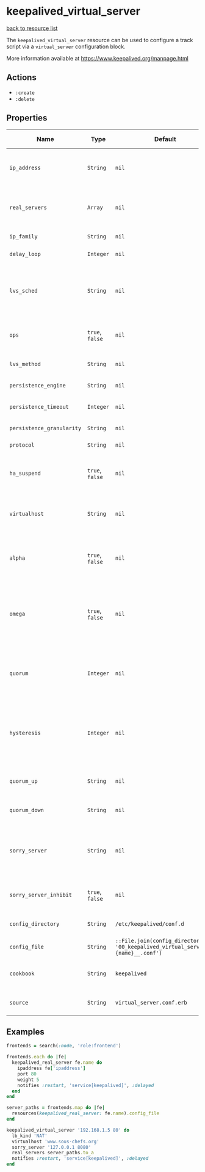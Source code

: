
# keepalived_virtual_server

[back to resource list](https://github.com/sous-chefs/keepalived#resources)

The `keepalived_virtual_server` resource can be used to configure a track script via a `virtual_server` configuration block.

More information available at <https://www.keepalived.org/manpage.html>

## Actions

- `:create`
- `:delete`

## Properties

| Name                      | Type            | Default                                                                         | Description                                                                                             | Allowed Values                                                                        |
|---------------------------|-----------------|---------------------------------------------------------------------------------|---------------------------------------------------------------------------------------------------------|---------------------------------------------------------------------------------------|
| `ip_address`              | `String`        | `nil`                                                                           | Name Property, IPaddress + Port of the server, eg: `192.168.1.1 80`                                     |                                                                                       |
| `real_servers`            | `Array`         | `nil`                                                                           | Real Servers this is a virtual server for, will use include to load their files                         |                                                                                       |
| `ip_family`               | `String`        | `nil`                                                                           | IP family for a fwmark service                                                                          | `inet`, `inet6`                                                                       |
| `delay_loop`              | `Integer`       | `nil`                                                                           | delay timer for checker polling                                                                         |                                                                                       |
| `lvs_sched`               | `String`        | `nil`                                                                           | LVS scheduler                                                                                           | `rr`, `wrr`, `lc`, `wlc`, `lblc`, `sh`, `mh`, `dh`, `fo`, `ovf`, `lblcr`, `sed`, `nq` |
| `ops`                     | `true`, `false` | `nil`                                                                           | Enable One-Packet-Scheduling for UDP                                                                    |                                                                                       |
| `lvs_method`              | `String`        | `nil`                                                                           | Default LVS forwarding method                                                                           | `NAT`, `DR`                                                                           |
| `persistence_engine`      | `String`        | `nil`                                                                           | LVS persistence engine name                                                                             | `sip`                                                                                 |
| `persistence_timeout`     | `Integer`       | `nil`                                                                           | LVS persistence timeout in seconds                                                                      |                                                                                       |
| `persistence_granularity` | `String`        | `nil`                                                                           | LVS granularity mask                                                                                    |                                                                                       |
| `protocol`                | `String`        | `nil`                                                                           | L4 protocol                                                                                             | `TCP`, `UDP`, `SCTP`                                                                  |
| `ha_suspend`              | `true`, `false` | `nil`                                                                           | If VS IP address is not set, suspend healthchecker's activity                                           |                                                                                       |
| `virtualhost`             | `String`        | `nil`                                                                           | Default VirtualHost string for HTTP_GET or SSL_GET                                                      |                                                                                       |
| `alpha`                   | `true`, `false` | `nil`                                                                           | On daemon startup assume that all RSs are down and healthchecks failed                                  |                                                                                       |
| `omega`                   | `true`, `false` | `nil`                                                                           | On daemon shutdown consider quorum and RS down notifiers for execution, where appropriate               |                                                                                       |
| `quorum`                  | `Integer`       | `nil`                                                                           | Minimum total weight of all live servers in the pool necessary to operate VS with no quality regression |                                                                                       |
| `hysteresis`              | `Integer`       | `nil`                                                                           | Tolerate this much weight units compared to the nominal quorum, when considering quorum gain or loss    |                                                                                       |
| `quorum_up`               | `String`        | `nil`                                                                           | Script to execute when quorum is gained                                                                 |                                                                                       |
| `quorum_down`             | `String`        | `nil`                                                                           | Script to execute when quorum is lost                                                                   |                                                                                       |
| `sorry_server`            | `String`        | `nil`                                                                           | If a sorry server is configured, all real servers will be brought down when the quorum is not achieved  |                                                                                       |
| `sorry_server_inhibit`    | `true`, `false` | `nil`                                                                           | applies inhibit_on_failure behaviour to the sorry_server                                                |                                                                                       |
| `config_directory`        | `String`        | `/etc/keepalived/conf.d`                                                        | directory for the config file to reside in                                                              |                                                                                       |
| `config_file`             | `String`        | `::File.join(config_directory, '00_keepalived_virtual_server__#{name}__.conf')` | full path to the config file                                                                            |                                                                                       |
| `cookbook`                | `String`        | `keepalived`                                                                    | Which cookbook to look in for the template                                                              |                                                                                       |
| `source`                  | `String`        | `virtual_server.conf.erb`                                                       | Name of the template to render                                                                          |                                                                                       |

## Examples

```ruby
frontends = search(:node, 'role:frontend')

frontends.each do |fe|
  keepalived_real_server fe.name do
    ipaddress fe['ipaddress']
    port 80
    weight 5
    notifies :restart, 'service[keepalived]', :delayed
  end
end

server_paths = frontends.map do |fe|
  resources(keepalived_real_server: fe.name).config_file
end

keepalived_virtual_server '192.168.1.5 80' do
  lb_kind 'NAT'
  virtualhost 'www.sous-chefs.org'
  sorry_server '127.0.0.1 8080'
  real_servers server_paths.to_a
  notifies :restart, 'service[keepalived]', :delayed
end
```
